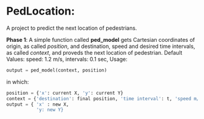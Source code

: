 # PedLocation:
A project to predict the next location of pedestrians.

**Phase 1**: A simple function called **ped_model** gets Cartesian coordinates of origin, as called _position_, and destination, speed and desired time intervals, as called _context_, and proveds the next location of pedestrian.
Default Values: speed: 1.2 m/s, intervals: 0.1 sec, 
Usage:
```python
output = ped_model(context, position)
```
in which:
```python
position = {'x': current X, 'y': current Y}
context = {'destination': final position, 'time interval': t, 'speed m/s' : s}
output = { 'x' : new X,
           'y: new Y}

